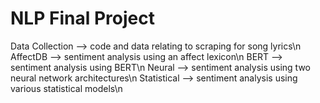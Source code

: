 # NLP Final Project
Data Collection --> code and data relating to scraping for song lyrics\n
AffectDB --> sentiment analysis using an affect lexicon\n
BERT --> sentiment analysis using BERT\n
Neural --> sentiment analysis using two neural network architectures\n
Statistical --> sentiment analysis using various statistical models\n
